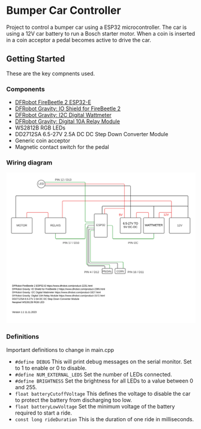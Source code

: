 # Bumper Car Controller

Project to control a bumper car using a ESP32 microcontroller.
The car is using a 12V car battery to run a Bosch starter motor.
When a coin is inserted in a coin acceptor a pedal becomes active to drive the car.


## Getting Started

These are the key compnents used.

### Components
 
- [DFRobot FireBeetle 2 ESP32-E](https://www.dfrobot.com/product-2231.html)
- [DFRobot Gravity: IO Shield for FireBeetle 2](https://www.dfrobot.com/product-2395.html)
- [DFRobot Gravity: I2C Digital Wattmeter](https://www.dfrobot.com/product-1827.html)
- [DFRobot Gravity: Digital 10A Relay Module](https://www.dfrobot.com/product-1572.html)
- WS2812B RGB LEDs
- DD2712SA 6.5-27V 2.5A DC DC Step Down Converter Module
- Generic coin acceptor
- Magnetic contact switch for the pedal


### Wiring diagram

![Screenshot](BumperCarDiagram.png)


### Definitions

Important definitions to change in main.cpp

- `#define DEBUG` This will print debug messages on the serial monitor. Set to 1 to enable or 0 to disable.
- `#define NUM_EXTERNAL_LEDS` Set the number of LEDs connected.
- `#define BRIGHTNESS` Set the brightness for all LEDs to a value between 0 and 255.
- `float batteryCutoffVoltage` This defines the voltage to disable the car to protect the battery from discharging too low.
- `float batteryLowVoltage` Set the minimum voltage of the battery required to start a ride.
- `const long rideDuration` This is the duration of one ride in milliseconds.
